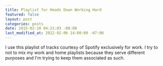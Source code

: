 ```yaml
---
title: Playlist for Heads Down Working Hard
featured: false
layout: post
categories: posts
date: 2015-02-10 04:21:03 -08:00
last_modified_at: 2022-02-06 14:00:00 -07:00
---
```


I use this playlist of tracks courtesy of Spotify exclusively for work. I try to not to mix my work and home playlists because they serve different purposes and I'm trying to keep them associated as such.

